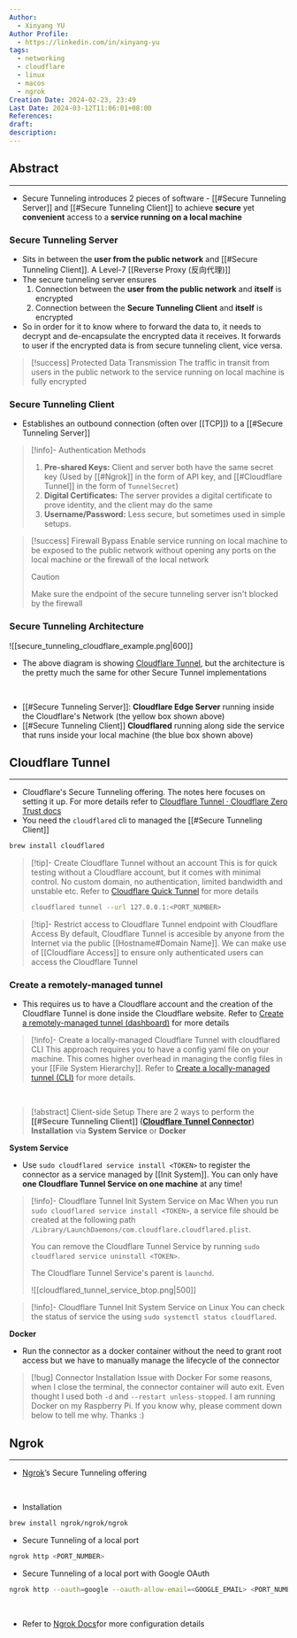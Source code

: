 ```yaml
---
Author:
  - Xinyang YU
Author Profile:
  - https://linkedin.com/in/xinyang-yu
tags:
  - networking
  - cloudflare
  - linux
  - macos
  - ngrok
Creation Date: 2024-02-23, 23:49
Last Date: 2024-03-12T11:06:01+08:00
References: 
draft: 
description: 
---
```

## Abstract
---
- Secure Tunneling introduces 2 pieces of software - [[#Secure Tunneling Server]]  and [[#Secure Tunneling Client]] to achieve **secure** yet **convenient** access to a **service running on a local machine**
### Secure Tunneling Server
- Sits in between the **user from the public network** and [[#Secure Tunneling Client]]. A Level-7 [[Reverse Proxy (反向代理)]]
- The secure tunneling server ensures
	1. Connection between the **user from the public network** and **itself** is encrypted
	2. Connection between the **Secure Tunneling Client** and **itself** is encrypted
- So in order for it to know where to forward the data to, it needs to decrypt and de-encapsulate the encrypted data it receives. It forwards to user if the encrypted data is from secure tunneling client, vice versa.

>[!success] Protected Data Transmission
> The traffic in transit from users in the public network to the service running on local machine is fully encrypted

### Secure Tunneling Client
- Establishes an outbound connection (often over [[TCP]]) to a [[#Secure Tunneling Server]]

>[!info]- Authentication Methods
> 1. **Pre-shared Keys:** Client and server both have the same secret key (Used by [[#Ngrok]] in the form of API key, and [[#Cloudflare Tunnel]] in the form of `TunnelSecret`)
> 2. **Digital Certificates:** The server provides a digital certificate to prove identity, and the client may do the same
> 3. **Username/Password:** Less secure, but sometimes used in simple setups.


>[!success] Firewall Bypass
> Enable service running on local machine to be exposed to the public network without opening any ports on the local machine or the firewall of the local network
>>[!caution]
>> Make sure the endpoint of the secure tunneling server isn't blocked by the firewall



### Secure Tunneling Architecture
![[secure_tunneling_cloudflare_example.png|600]]
- The above diagram is showing [Cloudflare Tunnel](https://developers.cloudflare.com/cloudflare-one/connections/connect-networks/), but the architecture is the pretty much the same for other Secure Tunnel implementations
</br>

- [[#Secure Tunneling Server]]: **Cloudflare Edge Server** running inside the Cloudflare's Network (the yellow box shown above)
- [[#Secure Tunneling Client]] **Cloudflared** running along side the service that runs inside your local machine (the blue box shown above)


## Cloudflare Tunnel
---
- Cloudflare's Secure Tunneling offering. The notes here focuses on setting it up. For more details refer to [Cloudflare Tunnel · Cloudflare Zero Trust docs](https://developers.cloudflare.com/cloudflare-one/connections/connect-networks/)
- You need the `cloudflared` cli to managed the [[#Secure Tunneling Client]]
```bash
brew install cloudflared
```

>[!tip]- Create Cloudflare Tunnel without an account
> This is for quick testing without a Cloudflare account, but it comes with minimal control. No custom domain, no authentication, limited bandwidth and unstable etc. Refer to [Cloudflare Quick Tunnel](https://developers.cloudflare.com/cloudflare-one/connections/connect-networks/do-more-with-tunnels/trycloudflare/) for more details
> 
> ```bash title="Secure Tunneling of a local port"
> cloudflared tunnel --url 127.0.0.1:<PORT_NUMBER>
> ```

>[!tip]- Restrict access to Cloudflare Tunnel endpoint with Cloudflare Access
> By default, Cloudflare Tunnel is accesible by anyone from the Internet via the public [[Hostname#Domain Name]]. We can make use of [[Cloudflare Access]] to ensure only authenticated users can access the Cloudflare Tunnel


### Create a remotely-managed tunnel
- This requires us to have a Cloudflare account and the creation of the Cloudflare Tunnel is done inside the Cloudflare website. Refer to [Create a remotely-managed tunnel (dashboard)](https://developers.cloudflare.com/cloudflare-one/connections/connect-networks/get-started/create-remote-tunnel/) for more details

>[!info]- Create a locally-managed Cloudflare Tunnel with cloudflared CLI
> This approach requires you to have a config yaml file on your machine. This comes higher overhead in managing the config files in your [[File System Hierarchy]]. Refer to [Create a locally-managed tunnel (CLI)](https://developers.cloudflare.com/cloudflare-one/connections/connect-networks/get-started/create-local-tunnel/) for more details.

</br>

>[!abstract] Client-side Setup
> There are 2 ways to perform the **[[#Secure Tunneling Client]] ([Cloudflare Tunnel Connector](https://developers.cloudflare.com/cloudflare-one/connections/connect-networks/get-started/tunnel-useful-terms/#connector)) Installation** via **System Service** or **Docker**

**System Service** 
- Use `sudo cloudflared service install <TOKEN>` to register the connector as a service managed by [[Init System]]. You can only have **one Cloudflare Tunnel Service on one machine** at any time!


>[!info]- Cloudflare Tunnel Init System Service on Mac
> When you run `sudo cloudflared service install <TOKEN>`, a service file should be created at the following path `/Library/LaunchDaemons/com.cloudflare.cloudflared.plist`.
> 
> You can remove the Cloudflare Tunnel Service by running `sudo cloudflared service uninstall <TOKEN>`.
> 
> The Cloudflare Tunnel Service's parent is `launchd`.
> 
> ![[cloudflared_tunnel_service_btop.png|500]]

>[!info]- Cloudflare Tunnel Init System Service on Linux
> You can check the status of service the using `sudo systemctl status cloudflared`.


**Docker** 
- Run the connector as a docker container without the need to grant root access but we have to manually manage the lifecycle of the connector

>[!bug] Connector Installation Issue with Docker
> For some reasons, when I close the terminal, the connector container will auto exit. Even thought I used both `-d` and `--restart unless-stopped`. I am running Docker on my Raspberry Pi. If you know why, please comment down below to tell me why. Thanks :)








## Ngrok
---
- [Ngrok](https://ngrok.com/)’s Secure Tunneling offering
</br>

- Installation
```bash
brew install ngrok/ngrok/ngrok
```

- Secure Tunneling of a local port
```bash 
ngrok http <PORT_NUMBER>
```

- Secure Tunneling of a local port with Google OAuth
```bash 
ngrok http --oauth=google --oauth-allow-email=<GOOGLE_EMAIL> <PORT_NUMBER>
```
</br>

- Refer to [Ngrok Docs](https://ngrok.com/docs/getting-started/)for more configuration details